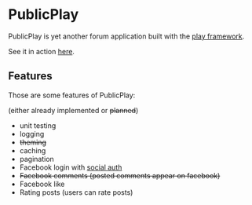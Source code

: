 PublicPlay
==========

PublicPlay is yet another forum application built with the [play framework](http://github.com/playframework/play).

See it in action [here](http://publicplay.herokuapp.com/).

Features
--------

Those are some features of PublicPlay:

(either already implemented or <del>planned</del>)

 * unit testing
 * logging 
 * <del> theming </del>
 * caching 
 * pagination
 * Facebook login with [social auth](http://code.google.com/p/socialauth)
 * <del> Facebook comments (posted comments appear on facebook) </del>
 * Facebook like
 * Rating posts (users can rate posts)
